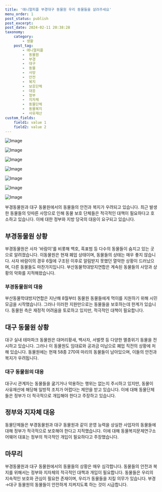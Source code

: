 ```yaml
---
title: '애니멀피플 부경대구 동물원 우리 동물들을 살려주세요'
menu_order: 1
post_status: publish
post_excerpt: 
post_date: 2024-02-11 20:38:28
taxonomy:
    category:
        - 생활
    post_tag:
        - 애니멀피플
        -  동물원
        -  부경
        -  대구
        -  동물
        -  사망
        -  안전
        -  복지
        -  보호단체
        -  대응
        -  정부
        -  지자체
        -  동물단체
        -  동물복지
        -  사유재산
custom_fields:
    field1: value 1
    field2: value 2
---
```


![Image](https://imgnews.pstatic.net/image/028/2024/02/11/0002676481_001_20240211192301067.jpg?type=w647)

![Image](https://imgnews.pstatic.net/image/028/2024/02/11/0002676481_002_20240211192301091.jpg?type=w647)

![Image](https://imgnews.pstatic.net/image/028/2024/02/11/0002676481_003_20240211192301116.jpg?type=w647)

![Image](https://imgnews.pstatic.net/image/028/2024/02/11/0002676481_004_20240211192301141.jpg?type=w647)

![Image](https://imgnews.pstatic.net/image/028/2024/02/11/0002676481_005_20240211192301170.jpg?type=w647)

![Image](https://imgnews.pstatic.net/image/028/2024/02/11/0002676481_006_20240211192301194.jpg?type=w647)

![Image](https://imgnews.pstatic.net/image/028/2024/02/11/0002676481_007_20240211192301219.jpg?type=w647)

부경동물원과 대구 동물원에서의 동물들의 안전과 복지가 우려되고 있습니다. 최근 발생한 동물들의 잇따른 사망으로 인해 동물 보호 단체들은 적극적인 대책이 필요하다고 호소하고 있습니다. 이에 대한 정부와 지방 당국의 대응이 요구되고 있습니다.
## 부경동물원 상황
부경동물원은 사자 '바람이'를 비롯해 백호, 흑표범 등 다수의 동물들이 숨지고 있는 곳으로 알려졌습니다. 이동물원은 현재 폐업 상태이며, 동물들의 상태는 매우 좋지 않습니다. 사자 바람이의 경우 6월에 구조된 이후로 알림받지 못했던 열악한 상황이 드러났으며, 다른 동물들도 마찬가지입니다. 부산동물학대방지연합은 계속된 동물들의 사망과 상황의 악화를 지적해왔습니다.
### 부경동물원의 대응
부산동물학대방지연합은 지난해 8월부터 동물원 동물들에게 먹이를 지원하기 위해 시민 모금을 시작했습니다. 그러나 이러한 지원만으로는 동물들을 보호하는데 한계가 있습니다. 동물원 측은 재정적 어려움을 토로하고 있지만, 적극적인 대책이 필요합니다.
## 대구 동물원 상황
대구 실내 테마파크 동물원은 대머리황새, 백사자, 서벌캣 등 다양한 멸종위기 동물을 전시하고 있습니다. 그러나 이 동물원도 임대료와 공과금 미납으로 폐업 직전의 상황에 처해 있습니다. 동물원에는 현재 58종 270여 마리의 동물들이 남아있으며, 이들의 안전과 복지가 우려됩니다.
### 대구 동물원의 대응
대구시 관계자는 동물들을 굶기거나 악용하는 행위는 없는지 주시하고 있지만, 동물이 사유재산에 해당해 일방적 조치가 어렵다는 제안을 받고 있습니다. 이에 대해 동물단체들은 정부가 더 적극적으로 개입해야 한다고 주장하고 있습니다.
## 정부와 지자체 대응 
동물단체들은 부경동물원과 대구 동물원과 같이 운영 능력을 상실한 사업자의 동물들에 대해 정부가 적극적으로 보호해야 한다고 지적했습니다. 이에 대해 동물복지문제연구소 어웨어 대표는 정부의 적극적인 개입이 필요하다고 주장했습니다.
## 마무리
부경동물원과 대구 동물원에서의 동물들의 상황은 매우 심각합니다. 동물들의 안전과 복지를 위해서는 정부와 지자체의 적극적인 대책과 개입이 필요합니다. 동물들은 우리의 지속적인 보호와 관심이 필요한 존재이며, 우리가 동물들을 지킬 의무가 있습니다. 부경→대구 동물원의 동물들이 안전하게 지켜지도록 하는 것이 시급합니다.
